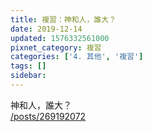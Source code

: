 ```yaml
---
title: 複習：神和人，誰大？
date: 2019-12-14
updated: 1576332561000
pixnet_category: 複習
categories: ['4. 其他', '複習']
tags: []
sidebar: 
---
```


<p>神和人，誰大？<br/>
<a href="/posts/269192072" target="_blank">/posts/269192072</a></p>
<p> </p>
